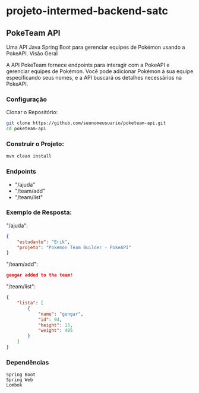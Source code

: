 # projeto-intermed-backend-satc
## PokeTeam API

Uma API Java Spring Boot para gerenciar equipes de Pokémon usando a PokeAPI.
Visão Geral

A API PokeTeam fornece endpoints para interagir com a PokeAPI e gerenciar equipes de Pokémon. Você pode adicionar Pokémon à sua equipe especificando seus nomes, e a API buscará os detalhes necessários na PokeAPI.
### Configuração

Clonar o Repositório:

```bash
git clone https://github.com/seunomeusuario/poketeam-api.git
cd poketeam-api
```


### Construir o Projeto:

```bash
mvn clean install
```

### Endpoints

- "/ajuda"
- "/team/add"
- "/team/list"
 
### Exemplo de Resposta:

  "/ajuda":
```json
{
    "estudante": "Erik",
    "projeto": "Pokemon Team Builder - PokeAPI"
}
```

  "/team/add":
```json
gengar added to the team!
```
  "/team/list":
```json
{
    "lista": [
        {
            "name": "gengar",
            "id": 94,
            "height": 15,
            "weight": 405
        }
    ]
}
```

### Dependências

    Spring Boot
    Spring Web
    Lombok
